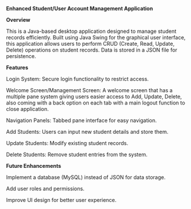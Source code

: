 **Enhanced Student/User Account Management Application**

**Overview**

This is a Java-based desktop application designed to manage student records efficiently. Built using Java Swing for the graphical user interface, this application allows users to perform CRUD (Create, Read, Update, Delete) operations on student records. Data is stored in a JSON file for persistence.

**Features**

Login System: Secure login functionality to restrict access.

Welcome Screen/Management Screen: A welcome screen that has a multiple pane system giving users easier access to Add, Update, Delete, also coming with a back option on each tab with a main logout function to close application.

Navigation Panels: Tabbed pane interface for easy navigation.

Add Students: Users can input new student details and store them.

Update Students: Modify existing student records.

Delete Students: Remove student entries from the system.

**Future Enhancements**

Implement a database (MySQL) instead of JSON for data storage.

Add user roles and permissions.

Improve UI design for better user experience.
